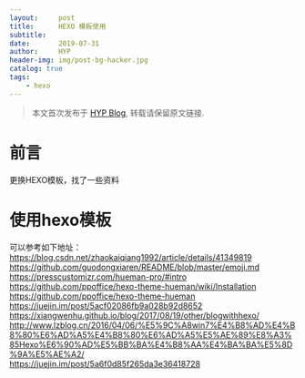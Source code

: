 ```yaml
---
layout:     post
title:      HEXO 模板使用
subtitle:   
date:       2019-07-31
author:     HYP
header-img: img/post-bg-hacker.jpg
catalog: true
tags:
    - hexo
---
```


> 本文首次发布于 [HYP Blog](http://yipinghan.github.io), 转载请保留原文链接.

# 前言

更换HEXO模板，找了一些资料


# 使用hexo模板
可以参考如下地址：<br>
<https://blog.csdn.net/zhaokaiqiang1992/article/details/41349819>
<https://github.com/guodongxiaren/README/blob/master/emoji.md>
<https://presscustomizr.com/hueman-pro/#intro>
<https://github.com/ppoffice/hexo-theme-hueman/wiki/Installation>
<https://github.com/ppoffice/hexo-theme-hueman>
<https://juejin.im/post/5acf02086fb9a028b92d8652>
<https://xiangwenhu.github.io/blog/2017/08/19/other/blogwithhexo/>
<http://www.lzblog.cn/2016/04/06/%E5%9C%A8win7%E4%B8%AD%E4%B8%80%E6%AD%A5%E4%B8%80%E6%AD%A5%E5%AE%89%E8%A3%85Hexo%E6%90%AD%E5%BB%BA%E4%B8%AA%E4%BA%BA%E5%8D%9A%E5%AE%A2/><br>
<https://juejin.im/post/5a6f0d85f265da3e36418728>


